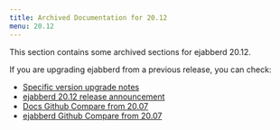 ```yaml
---
title: Archived Documentation for 20.12
menu: 20.12
---
```


This section contains some archived sections for ejabberd 20.12.

If you are upgrading ejabberd from a previous release, you can check:

* [Specific version upgrade notes](/admin/upgrade/#specific-version-upgrade-notes)
* [ejabberd 20.12 release announcement](https://www.process-one.net/blog/ejabberd-20-12/)
* [Docs Github Compare from 20.07](https://github.com/processone/docs.ejabberd.im/compare/20.07...20.12)
* [ejabberd Github Compare from 20.07](https://github.com/processone/ejabberd/compare/20.07...20.12)

